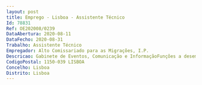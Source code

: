 ```yaml
--- 
layout: post
title: Emprego - Lisboa - Assistente Técnico
Id: 78831
Ref: OE202008/0239
DataAbertura: 2020-08-11
DataFecho: 2020-08-31
Trabalho: Assistente Técnico
Empregador: Alto Comissariado para as Migrações, I.P.
Descricao: Gabinete de Eventos, Comunicação e InformaçãoFunções a desempenhar • Apoio à área funcional de Eventos, Comunicação e informação.• Apoio à produção e ou atualização de conteúdos multidisciplinares e multiplataforma • Apoio à gestão diária de websites, redes sociais (Facebook, LinkedIn e ou YouTube) e demais meios de comunicação do ACM, I.P. • Apoio aos processos de produção, tradução, paginação, revisão, impressão e ou finalização de materiais de informação e divulgação, nos formatos impresso e digital • Apoio à organização coorganização de eventos e iniciativas pontuais, internas ou externas, nacionais e internacionais • Apoio à aquisição de bens e serviços  solicitação e sistematização de propostas informais  e ou interlocução com fornecedores  e ou preparação e revisão de peças procedimentais • Recolha e sistematização de informação e dados • Gestão de arquivo geral em suporte papel e digital • Gestão e monitorização do economato  • Redação de ofícios, memorandos, notas informativas ou outros documentos que acompanham a informação prestada a outros serviços.• Bons conhecimentos na ótica do utilizador e dos Sistemas Operativos Windows, nas aplicações Microsoft Office, Project, Outlook e Internet Explorer.• Bons conhecimentos das Línguas Portuguesa e Inglesa (Reino Unido, preferencial).
CodigoPostal: 1150-039 LISBOA
Concelho: Lisboa
Distrito: Lisboa
--- 
```

